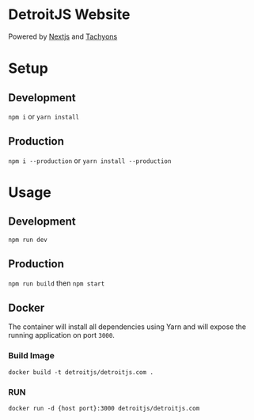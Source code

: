 # DetroitJS Website

Powered by [Nextjs](https://github.com/zeit/next.js) and [Tachyons](http://tachyons.io)

# Setup
## Development
`npm i` or `yarn install`

## Production
`npm i --production` or `yarn install --production`

# Usage
## Development
`npm run dev`

## Production
`npm run build` then `npm start`

## Docker
The container will install all dependencies using Yarn and will expose the running application on port `3000`.

### Build Image 
`docker build -t detroitjs/detroitjs.com .`

### RUN
`docker run -d {host port}:3000 detroitjs/detroitjs.com`
